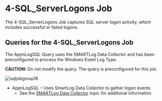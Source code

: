 # 4-SQL\_ServerLogons Job

The 4-SQL\_ServerLogons Job captures SQL server logon activity, which includes successful or failed logons.

## Queries for the 4-SQL\_ServerLogons Job

The AppnLogSQL Query uses the SMARTLog Data Collector and has been preconfigured to process the Windows Event Log Type.

__CAUTION:__ Do not modify the query. The query is preconfigured for this job.

![sqljobgroup18](/img/product_docs/accessanalyzer/accessanalyzer/enterpriseauditor/solutions/databases/sql/collection/sqljobgroup18.png)

- AppnLogSQL – Uses SmartLog Data Collector to gather logon events
  - See the [SMARTLog Data Collector](/docs/accessanalyzer/accessanalyzer/enterpriseauditor/admin/datacollector/smartlog/overview.md) topic for additional information
